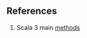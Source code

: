 ## References

1. Scala 3 main [methods](https://dotty.epfl.ch/docs/reference/changed-features/main-functions.html) 

